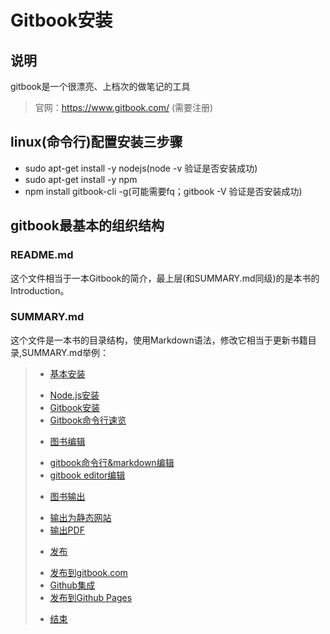# Gitbook安装

## 说明
gitbook是一个很漂亮、上档次的做笔记的工具  
> 官网：https://www.gitbook.com/ (需要注册)

## linux(命令行)配置安装三步骤
- sudo apt-get install -y nodejs(node -v 验证是否安装成功)
- sudo apt-get install -y npm
- npm install gitbook-cli -g(可能需要fq；gitbook -V 验证是否安装成功)

## gitbook最基本的组织结构
### README.md
这个文件相当于一本Gitbook的简介，最上层(和SUMMARY.md同级)的是本书的Introduction。
### SUMMARY.md
这个文件是一本书的目录结构，使用Markdown语法，修改它相当于更新书籍目录,SUMMARY.md举例：   

>* [基本安装](howtouse/README.md)
> - [Node.js安装](howtouse/Nodejsinstall.md)
> - [Gitbook安装](howtouse/gitbookinstall.md)
> - [Gitbook命令行速览](howtouse/gitbookcli.md)
>* [图书编辑](book/README.md)
> - [gitbook命令行&markdown编辑](book/gitbook-cli.md)
> - [gitbook editor编辑](book/editor.md)
>* [图书输出](output/README.md)
> - [输出为静态网站](output/outfile.md)
> - [输出PDF](output/pdfandebook.md)
>* [发布](publish/README.md)
>  - [发布到gitbook.com](publish/gitbook.md)
>  - [Github集成](publish/github.md)
>  - [发布到Github Pages](publish/gitpages.md)
>* [结束](end/README.md)


